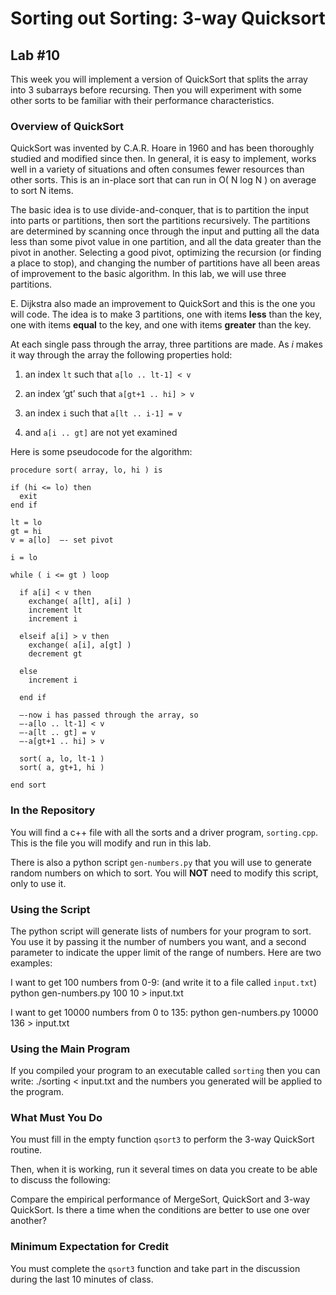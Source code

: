 # Sorting out Sorting: 3-way Quicksort

## Lab #10

This week you will implement a version of QuickSort that splits the array into 3 subarrays before recursing. Then you will experiment with some other sorts to be familiar with their performance characteristics.

### Overview of QuickSort

QuickSort was invented by C.A.R. Hoare in 1960 and has been thoroughly studied and modified since then. In general, it is easy to implement, works well in a variety of situations and often consumes fewer resources than other sorts. This is an in-place sort that can run in O( N log N ) on average to sort N items.

The basic idea is to use divide-and-conquer, that is to partition the input into parts or partitions, then sort the partitions recursively. The partitions are determined by scanning once through the input and putting all the data less than some pivot value in one partition, and all the data greater than the pivot in another. Selecting a good pivot, optimizing the recursion (or finding a place to stop), and changing the number of partitions have all been areas of improvement to the basic algorithm.  In this lab, we will use three partitions.

E. Dijkstra also made an improvement to QuickSort and this is the one you will code. The idea is to make 3 partitions, one with items **less** than the key, one with items **equal** to the key, and one with items **greater** than the key. 

At each single pass through the array, three partitions are made. As _i_ makes it way through the array the following properties hold:

1. an index `lt` such that `a[lo .. lt-1] < v` 

2. an index ‘gt’ such that `a[gt+1 .. hi] > v`

3. an index `i` such that `a[lt .. i-1] = v`

4. and `a[i .. gt]` are not yet examined


Here is some pseudocode for the algorithm:

```
procedure sort( array, lo, hi ) is

if (hi <= lo) then
  exit
end if

lt = lo
gt = hi
v = a[lo]  —- set pivot

i = lo

while ( i <= gt ) loop

  if a[i] < v then
    exchange( a[lt], a[i] )
    increment lt
    increment i
   
  elseif a[i] > v then
    exchange( a[i], a[gt] )
    decrement gt

  else
    increment i

  end if

  —-now i has passed through the array, so
  —-a[lo .. lt-1] < v
  —-a[lt .. gt] = v
  —-a[gt+1 .. hi] > v
  
  sort( a, lo, lt-1 )
  sort( a, gt+1, hi )

end sort
```


### In the Repository

You will find a c++ file with all the sorts and a driver program, `sorting.cpp`. This is the file you will modify and run in this lab.

There is also a python script `gen-numbers.py` that you will use to generate random numbers on which to sort. You will **NOT** need to modify this script, only to use it.


### Using the Script

The python script will generate lists of numbers for your program to sort. You use it by passing it the number of numbers you want, and a second parameter to indicate the upper limit of the range of numbers. Here are two examples:

I want to get 100 numbers from 0-9: (and write it to a file called `input.txt`)
python gen-numbers.py 100 10 > input.txt

I want to get 10000 numbers from 0 to 135:
python gen-numbers.py 10000 136 > input.txt


### Using the Main Program

If you compiled your program to an executable called `sorting` then you can write:
./sorting < input.txt
and the numbers you generated will be applied to the program.

### What Must You Do

You must fill in the empty function `qsort3` to perform the 3-way QuickSort routine.

Then, when it is working, run it several times on data you create to be able to discuss the following:

Compare the empirical performance of MergeSort, QuickSort and 3-way QuickSort. Is there a time when the conditions are better to use one over another?

### Minimum Expectation for Credit

You must complete the `qsort3` function and take part in the discussion during the last 10 minutes of class.


